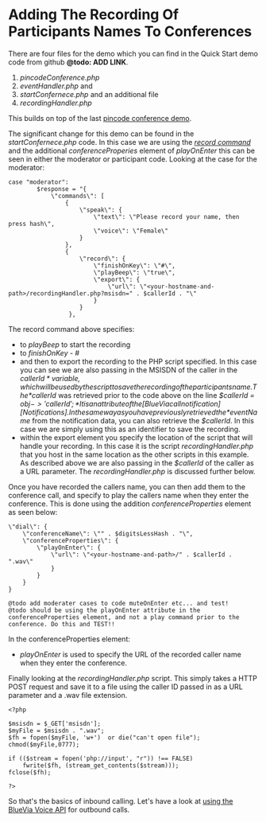 # Adding The Recording Of Participants Names To Conferences

There are four files for the demo which you can find in the Quick Start demo code from github  **@todo: ADD LINK**. 

1. *pincodeConference.php*
2. *eventHandler.php* and
3. *startConfernece.php* and an additional file
4. *recordingHandler.php*

This builds on top of the last [pincode conference demo][Quick Start Guide Conf With Pin Code].

The significant change for this demo can be found in the *startConfernece.php* code. In this case we are using the [*record command*][Command Reference Record Conference] and the additional *conferenceProperies* element of *playOnEnter* this can be seen in either the moderator or participant code. Looking at the case for the moderator:

	case "moderator":
			$response = "{
				\"commands\": [
					{
						\"speak\": {
							\"text\": \"Please record your name, then press hash\",
							\"voice\": \"Female\"
						}
					},
					{
						\"record\": {
							\"finishOnKey\": \"#\",
							\"playBeep\": \"true\",
							\"export\": {
								\"url\": \"<your-hostname-and-path>/recordingHandler.php?msisdn=" . $callerId . "\"
							}
						}
					 },

The record command above specifies:

* to *playBeep* to start the recording
* to *finishOnKey* - #
* and then to export the recording to the PHP script specified. In this case you can see we are also passing in the MSISDN of the caller in the *$callerId* variable, which will be used by the script to save the recording of the participants name. The *$callerId* was retrieved prior to the code above on the line *$callerId = $obj->{'callerId'};* It is an attribute of the [BlueVia call notification][Notifications]. In the same way as you have previously retrieved the *$eventName* from the notification data, you can also retrieve the *$callerId*. In this case we are simply using this as an identifier to save the recording.
* within the export element you specify the location of the script that will handle your recording. In this case it is the script *recordingHandler.php* that you host in the same location as the other scripts in this example. As described above we are also passing in the *$callerId* of the caller as a URL parameter. The *recordingHandler.php* is discussed further below.

Once you have recorded the callers name, you can then add them to the conference call, and specify to play the callers name when they enter the conference. This is done using the addition *conferenceProperties* element as seen below:


	\"dial\": {
		\"conferenceName\": \"" . $digitsLessHash . "\",
		\"conferenceProperties\": {
			\"playOnEnter\": {
				\"url\": \"<your-hostname-and-path>/" . $callerId . ".wav\"
				}
			}
		}
	}

	@todo add moderater cases to code muteOnEnter etc... and test!
	@todo should be using the playOnEnter attribute in the conferenceProperties element, and not a play command prior to the conference. Do this and TEST!!

In the conferenceProperties element:

* *playOnEnter* is used to specify the URL of the recorded caller name when they enter the conference. 

Finally looking at the *recordingHandler.php* script. This simply takes a HTTP POST request and save it to a file using the caller ID passed in as a URL parameter and a .wav file extension.

	<?php

	$msisdn = $_GET['msisdn'];
	$myFile = $msisdn . ".wav";
	$fh = fopen($myFile, 'w+')  or die("can't open file");
	chmod($myFile,0777);

	if (($stream = fopen('php://input', "r")) !== FALSE)
	    fwrite($fh, (stream_get_contents($stream)));
	fclose($fh);

	?>

So that's the basics of inbound calling. Let's have a look at [using the BlueVia Voice API][Quick Start Guide Call With REST API] for outbound calls.





[Command Reference Record Conference]: /alpha/commandref/record
[Notifications]: /alpha/notifications/

[Quick Start Guide Conf With Pin Code]: /alpha/quickstart/confwithpincode
[Quick Start Guide Call With REST API]: /alpha/quickstart/restapicreatecall
